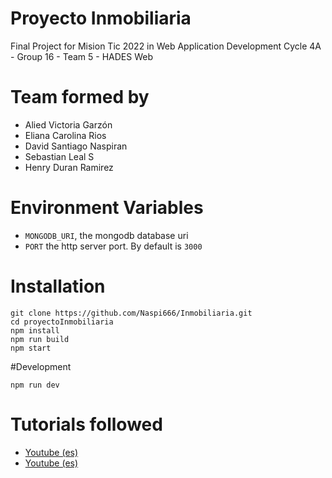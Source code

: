 # Proyecto Inmobiliaria

Final Project for Mision Tic 2022 in Web Application Development
Cycle 4A - Group 16 - Team 5 - HADES Web

# Team formed by 

- Alied Victoria Garzón
- Eliana Carolina Rios
- David Santiago Naspiran
- Sebastian Leal S
- Henry Duran Ramirez

# Environment Variables

- `MONGODB_URI`, the mongodb database uri
- `PORT` the http server port. By default is `3000`

# Installation

```
git clone https://github.com/Naspi666/Inmobiliaria.git
cd proyectoInmobiliaria
npm install
npm run build
npm start
```
#Development
```
npm run dev
```

# Tutorials followed

- [Youtube (es)](https://youtu.be/TqC3e8nBycg)
- [Youtube (es)](https://youtu.be/uVltgEcjNww)
